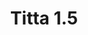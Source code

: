 ---
title: Titta 1.5
date: 
draft: false

# descripcion
description : Argolla de plata simple cierre italiano

materials: Plata 925

color: Plateado

dimensions: 1,5cm diam

code: 01-11-0482

type: "Aros"

categories: []

price: $950,00

# Images
# first image will be shown in the product page
images:
  # - image: "images/path_to_image"
  # La ubicacion de las imagenes es imagenes/Aros/Aros.Argollas/01-11-0482-titta-1.5
  - image: "./images/aros/argollas/01-11-0482_a.JPG"
---
